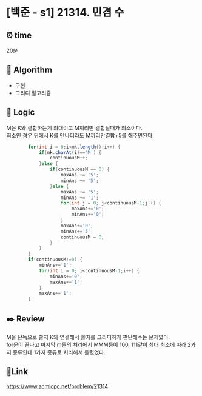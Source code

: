 # [백준 - s1] 21314. 민겸 수

## ⏰ **time**

20분

## :pushpin: **Algorithm**

- 구현
- 그리디 알고리즘

## :round_pushpin: **Logic**

M은 K와 결합하는게 최대이고 M끼리만 결합될때가 최소이다.  
최소인 경우 뒤에서 K를 만나더라도 M끼리만결합+5를 해주면된다.

```java
    	for(int i = 0;i<mk.length();i++) {
			if(mk.charAt(i)=='M') {
				continuousM++;
			}else {
				if(continuousM == 0) {
					maxAns += '5';
					minAns += '5';
				}else {
					maxAns += '5';
					minAns += '1';
					for(int j = 0; j<continuousM-1;j++) {
						maxAns+='0';
						minAns+='0';
					}
					maxAns+='0';
					minAns+='5';
					continuousM = 0;
				}
			}
		}
		if(continuousM!=0) {
			minAns+='1';
			for(int i = 0; i<continuousM-1;i++) {
				minAns+='0';
				maxAns+='1';
			}
			maxAns+='1';
		}

```

## :black_nib: **Review**

M을 단독으로 쓸지 K와 연결해서 쓸지를 그리디하게 판단해주는 문제였다.  
for문이 끝나고 마지막 m들의 처리에서 MMM등이 100, 111같이 최대 최소에 따라 2가지 종류인데 1가지 종류로 처리해서 틀렸었다.

## 📡**Link**

https://www.acmicpc.net/problem/21314
